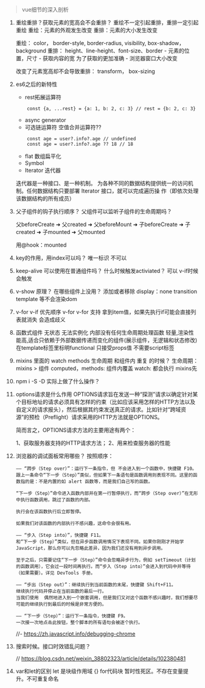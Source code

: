 > vue细节的深入剖析

1. 重绘重排？获取元素的宽高会不会重排？
   重绘不一定引起重排，重排一定引起重绘
   重绘：元素的外观发生改变
   重排：元素的大小发生改变

   重绘： color， border-style, border-radius, visibility, box-shadow， background
   重排： height、line-height、font-size、border
        - 元素的位置，尺寸
        - 获取内容的宽  为了获取的更加准确
        - 浏览器窗口大小改变

   改变了元素宽高却不会导致重排： transform， box-sizing

2. es6之后的新特性
    - rest拓展运算符
    ```
        const {a, ...rest} = {a: 1, b: 2, c: 3} // rest = {b: 2, c: 3}
    ```
    - async generator
    - 可选链运算符  空值合并运算符??
    ```
        const age = user?.info?.age // undefined
        const age = user?.info?.age ?? 18 // 18
    ```
    - flat 数组扁平化
    - Symbol
    - Iterator 迭代器

    迭代器是一种接口、是一种机制。
    为各种不同的数据结构提供统一的访问机制。任何数据结构只要部署 Iterator 接口，就可以完成遍历操
    作（即依次处理该数据结构的所有成员）

3. 父子组件的钩子执行顺序？ 父组件可以监听子组件的生命周期吗？

    父beforeCreate ➜ 父created ➜ 父beforeMount ➜ 子beforeCreate ➜ 子created ➜ 子mounted ➜ 父mounted

    用@hook：mounted
4. key的作用，用index可以吗？
    唯一标识 不可以

5. keep-alive 可以使用在普通组件吗？ 什么时候触发activiated？
    可以  v-if时候会触发

6. v-show 原理？ 在哪些组件上没用？
    添加或者移除 display：none
    transition template 等不会渲染dom

7. v-for v-if 优先顺序
    v-for  v-for 支持 拿到item值，如果先执行if可能会直接列表就消失 会造成歧义

8. 函数式组件
    无状态
    无法实例化
    内部没有任何生命周期处理函数
    轻量,渲染性能高,适合只依赖于外部数据传递而变化的组件(展示组件，无逻辑和状态修改)
    在template标签里标明functional
    只接受props值
    不需要script标签

9. mixins 里面的 watch methods 生命周期 和组件内 重复 的时候？
    生命周期： mixins > 组件
    computed，methods: 组件内覆盖
    watch: 都会执行 mixins先

10. npm i -S -D 实际上做了什么操作？
11. options请求是什么作用
    OPTIONS请求旨在发送一种“探测”请求以确定针对某个目标地址的请求必须具有怎样的约束（比如应该采用怎样的HTTP方法以及自定义的请求报头），然后根据其约束发送真正的请求。比如针对“跨域资源”的预检（Preflight）请求采用的HTTP方法就是OPTIONS。

    简而言之，OPTIONS请求方法的主要用途有两个：

    1、获取服务器支持的HTTP请求方法；
    2、用来检查服务器的性能

12. 浏览器的调试面板常用哪些？
    按照顺序：
       
        —— “跨步（Step over）”：运行下一条指令，但 不会进入到一个函数中，快捷键 F10。
        跟上一条命令“下一步（Step）”类似，但如果下一条语句是函数调用则表现不同。这里的函数指的是：不是内置的如 alert 函数等，而是我们自己写的函数。

        “下一步（Step）”命令进入函数内部并在第一行暂停执行，而“跨步（Step over）”在无形中执行函数调用，跳过了函数的内部。

        执行会在该函数执行后立即暂停。

        如果我们对该函数的内部执行不感兴趣，这命令会很有用。

        —— “步入（Step into）”，快捷键 F11。
        和“下一步（Step）”类似，但在异步函数调用情况下表现不同。如果你刚刚才开始学 JavaScript，那么你可以先忽略此差异，因为我们还没有用到异步调用。

        至于之后，只需要记住“下一步（Step）”命令会忽略异步行为，例如 setTimeout（计划的函数调用），它会过一段时间再执行。而“步入（Step into）”会进入到代码中并等待（如果需要）。详见 DevTools 手册。

        —— “步出（Step out）”：继续执行到当前函数的末尾，快捷键 Shift+F11。
        继续执行代码并停止在当前函数的最后一行。
        当我们使用  偶然地进入到一个嵌套调用，但是我们又对这个函数不感兴趣时，我们想要尽可能的继续执行到最后的时候是非常方便的。

        —— “下一步（Step）”：运行下一条指令，快捷键 F9。
        一次接一次地点击此按钮，整个脚本的所有语句会被逐个执行。


    //- https://zh.javascript.info/debugging-chrome
13. 搜索时候。接口时效错乱问题？

    // https://blog.csdn.net/weixin_38802323/article/details/102380481
14. var和let的区别
    let 是块级作用域 {} for代码块 暂时性死区。不存在变量提升。不可重复命名




